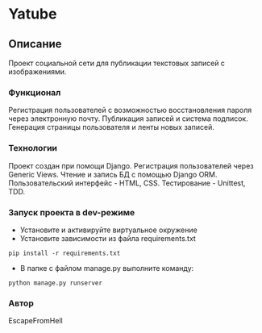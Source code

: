 # Yatube
## Описание
Проект социальной сети для публикации текстовых записей с изображениями.
### Функционал
Регистрация пользователей с возможностью восстановления пароля через электронную почту. Публикация записей и система подписок. Генерация страницы пользователя и ленты новых записей.
### Технологии
Проект создан при помощи Django. Регистрация пользователей через Generic Views. Чтение и запись БД с помощью Django ORM. Пользовательский интерфейс - HTML, CSS. Тестирование - Unittest, TDD. 
### Запуск проекта в dev-режиме
- Установите и активируйте виртуальное окружение
- Установите зависимости из файла requirements.txt
```
pip install -r requirements.txt
``` 
- В папке с файлом manage.py выполните команду:
```
python manage.py runserver
```
### Автор
EscapeFromHell
